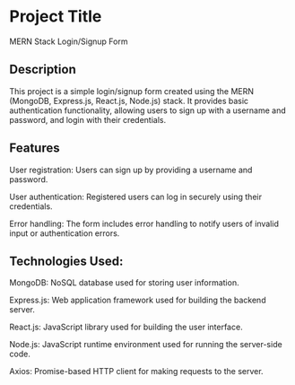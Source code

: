 
# Project Title

MERN Stack Login/Signup Form

## Description
This project is a simple login/signup form created using the MERN (MongoDB, Express.js, React.js, Node.js) stack. It provides basic authentication functionality, allowing users to sign up with a username and password, and login with their credentials.
## Features
User registration: Users can sign up by providing a username and password.

User authentication: Registered users can log in securely using their credentials.

Error handling: The form includes error handling to notify users of invalid input or authentication errors.
## Technologies Used:
MongoDB: NoSQL database used for storing user information.

Express.js: Web application framework used for building the backend server.

React.js: JavaScript library used for building the user interface.

Node.js: JavaScript runtime environment used for running the server-side code.

Axios: Promise-based HTTP client for making requests to the server.

